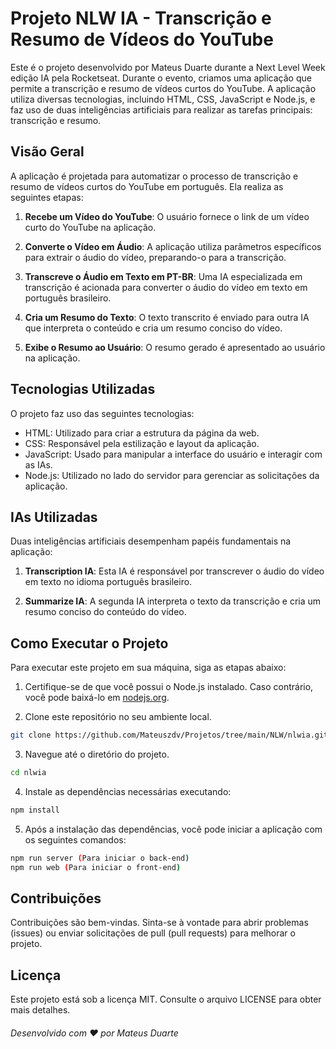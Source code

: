 # Projeto NLW IA - Transcrição e Resumo de Vídeos do YouTube

Este é o projeto desenvolvido por Mateus Duarte durante a Next Level Week edição IA pela Rocketseat. Durante o evento, criamos uma aplicação que permite a transcrição e resumo de vídeos curtos do YouTube. A aplicação utiliza diversas tecnologias, incluindo HTML, CSS, JavaScript e Node.js, e faz uso de duas inteligências artificiais para realizar as tarefas principais: transcrição e resumo.

## Visão Geral

A aplicação é projetada para automatizar o processo de transcrição e resumo de vídeos curtos do YouTube em português. Ela realiza as seguintes etapas:

1. **Recebe um Vídeo do YouTube**: O usuário fornece o link de um vídeo curto do YouTube na aplicação.

2. **Converte o Vídeo em Áudio**: A aplicação utiliza parâmetros específicos para extrair o áudio do vídeo, preparando-o para a transcrição.

3. **Transcreve o Áudio em Texto em PT-BR**: Uma IA especializada em transcrição é acionada para converter o áudio do vídeo em texto em português brasileiro.

4. **Cria um Resumo do Texto**: O texto transcrito é enviado para outra IA que interpreta o conteúdo e cria um resumo conciso do vídeo.

5. **Exibe o Resumo ao Usuário**: O resumo gerado é apresentado ao usuário na aplicação.

## Tecnologias Utilizadas

O projeto faz uso das seguintes tecnologias:

- HTML: Utilizado para criar a estrutura da página da web.
- CSS: Responsável pela estilização e layout da aplicação.
- JavaScript: Usado para manipular a interface do usuário e interagir com as IAs.
- Node.js: Utilizado no lado do servidor para gerenciar as solicitações da aplicação.

## IAs Utilizadas

Duas inteligências artificiais desempenham papéis fundamentais na aplicação:

1. **Transcription IA**: Esta IA é responsável por transcrever o áudio do vídeo em texto no idioma português brasileiro.

2. **Summarize IA**: A segunda IA interpreta o texto da transcrição e cria um resumo conciso do conteúdo do vídeo.

## Como Executar o Projeto

Para executar este projeto em sua máquina, siga as etapas abaixo:

1. Certifique-se de que você possui o Node.js instalado. Caso contrário, você pode baixá-lo em [nodejs.org](https://nodejs.org/).

2. Clone este repositório no seu ambiente local.

```bash
git clone https://github.com/Mateuszdv/Projetos/tree/main/NLW/nlwia.git
```

3. Navegue até o diretório do projeto.

```bash
cd nlwia
```

4. Instale as dependências necessárias executando:
```bash
npm install
```


5. Após a instalação das dependências, você pode iniciar a aplicação com os seguintes comandos:
```bash
npm run server (Para iniciar o back-end)
npm run web (Para iniciar o front-end)
```

## Contribuições
Contribuições são bem-vindas. Sinta-se à vontade para abrir problemas (issues) ou enviar solicitações de pull (pull requests) para melhorar o projeto.

## Licença
Este projeto está sob a licença MIT. Consulte o arquivo LICENSE para obter mais detalhes.

###### Desenvolvido com ❤️ por Mateus Duarte
